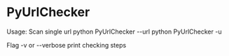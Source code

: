 # PyUrlChecker

Usage:
Scan single url
python PyUrlChecker --url <url>
python PyUrlChecker -u <url>

Flag -v or --verbose print checking steps
